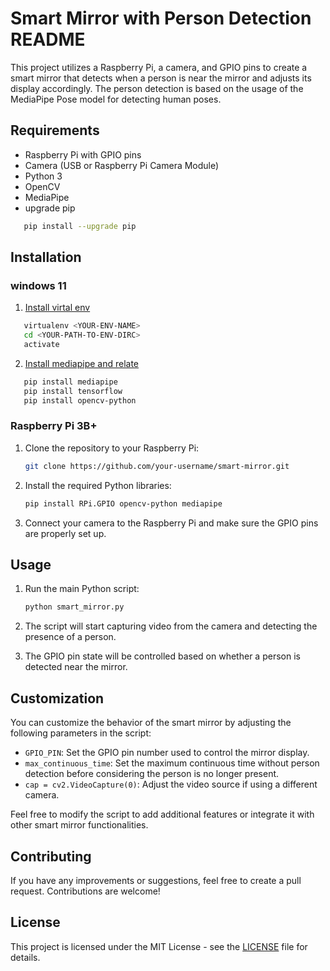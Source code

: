 # Smart Mirror with Person Detection README

This project utilizes a Raspberry Pi, a camera, and GPIO pins to create a smart mirror that detects when a person is near the mirror and adjusts its display accordingly. The person detection is based on the usage of the MediaPipe Pose model for detecting human poses.

## Requirements

- Raspberry Pi with GPIO pins
- Camera (USB or Raspberry Pi Camera Module)
- Python 3
- OpenCV
- MediaPipe
- upgrade pip
```bash
   pip install --upgrade pip
```

## Installation

### windows 11

1. [Install virtal env](https://simplelearn.tw/python-virtualenv/)
```bash
   virtualenv <YOUR-ENV-NAME>
   cd <YOUR-PATH-TO-ENV-DIRC>
   activate
```
2. [Install mediapipe and relate](https://ithelp.ithome.com.tw/articles/10297967)
```bash
   pip install mediapipe
   pip install tensorflow
   pip install opencv-python
```

### Raspberry Pi 3B+

1. Clone the repository to your Raspberry Pi:

   ```bash
   git clone https://github.com/your-username/smart-mirror.git
   ```

2. Install the required Python libraries:

   ```bash
   pip install RPi.GPIO opencv-python mediapipe
   ```

3. Connect your camera to the Raspberry Pi and make sure the GPIO pins are properly set up.

## Usage

1. Run the main Python script:

   ```bash
   python smart_mirror.py
   ```

2. The script will start capturing video from the camera and detecting the presence of a person.

3. The GPIO pin state will be controlled based on whether a person is detected near the mirror.

## Customization

You can customize the behavior of the smart mirror by adjusting the following parameters in the script:

- `GPIO_PIN`: Set the GPIO pin number used to control the mirror display.
- `max_continuous_time`: Set the maximum continuous time without person detection before considering the person is no longer present.
- `cap = cv2.VideoCapture(0)`: Adjust the video source if using a different camera.

Feel free to modify the script to add additional features or integrate it with other smart mirror functionalities.

## Contributing

If you have any improvements or suggestions, feel free to create a pull request. Contributions are welcome!

## License

This project is licensed under the MIT License - see the [LICENSE](LICENSE) file for details.
